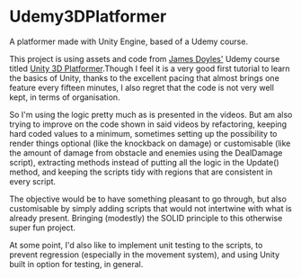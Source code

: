 # Udemy3DPlatformer
A platformer made with Unity Engine, based of a Udemy course.

This project is using assets and code from [James Doyles'](https://twitter.com/gamesplusjames) Udemy course titled [Unity 3D Platformer](https://www.udemy.com/course/unity3dplatformer/).Though I feel it is a very good first tutorial to learn the basics of Unity, thanks to the excellent pacing that almost brings one feature every fifteen minutes, I also regret that the code is not very well kept, in terms of organisation.

So I'm using the logic pretty much as is presented in the videos. But am also trying to improve on the code shown in said videos by refactoring, keeping hard coded values to a minimum, sometimes setting up the possibility to render things optional (like the knockback on damage) or customisable (like the amount of damage from obstacle and enemies using the DealDamage script), extracting methods instead of putting all the logic in the Update() method, and keeping the scripts tidy with regions that are consistent in every script.

The objective would be to have something pleasant to go through, but also customisable by simply adding scripts that would not intertwine with what is already present. Bringing (modestly) the SOLID principle to this otherwise super fun project.

At some point, I'd also like to implement unit testing to the scripts, to prevent regression (especially in the movement system), and using Unity built in option for testing, in general.
